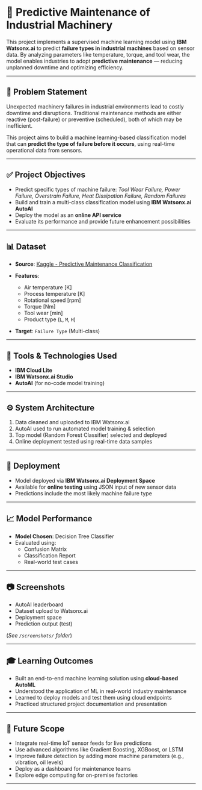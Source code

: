 # 🚧 Predictive Maintenance of Industrial Machinery

This project implements a supervised machine learning model using **IBM Watsonx.ai** to predict **failure types in industrial machines** based on sensor data. By analyzing parameters like temperature, torque, and tool wear, the model enables industries to adopt **predictive maintenance** — reducing unplanned downtime and optimizing efficiency.

---

## 🧠 Problem Statement

Unexpected machinery failures in industrial environments lead to costly downtime and disruptions. Traditional maintenance methods are either reactive (post-failure) or preventive (scheduled), both of which may be inefficient.

This project aims to build a machine learning-based classification model that can **predict the type of failure before it occurs**, using real-time operational data from sensors.

---

## ✅ Project Objectives

* Predict specific types of machine failure:
  *Tool Wear Failure, Power Failure, Overstrain Failure, Heat Dissipation Failure, Random Failures*
* Build and train a multi-class classification model using **IBM Watsonx.ai AutoAI**
* Deploy the model as an **online API service**
* Evaluate its performance and provide future enhancement possibilities

---

## 📊 Dataset

* **Source**: [Kaggle - Predictive Maintenance Classification](https://www.kaggle.com/datasets/shivamb/machine-predictive-maintenance-classification)
  
* **Features**:

  * Air temperature \[K]
  * Process temperature \[K]
  * Rotational speed \[rpm]
  * Torque \[Nm]
  * Tool wear \[min]
  * Product type (`L`, `M`, `H`)
    
* **Target**: `Failure Type` (Multi-class)

---

## 🧰 Tools & Technologies Used

* **IBM Cloud Lite**
* **IBM Watsonx.ai Studio**
* **AutoAI** (for no-code model training)

---

## ⚙️ System Architecture

1. Data cleaned and uploaded to IBM Watsonx.ai
2. AutoAI used to run automated model training & selection
3. Top model (Random Forest Classifier) selected and deployed
4. Online deployment tested using real-time data samples

---

## 🚀 Deployment

* Model deployed via **IBM Watsonx.ai Deployment Space**
* Available for **online testing** using JSON input of new sensor data
* Predictions include the most likely machine failure type

---

## 📈 Model Performance

* **Model Chosen**: Decision Tree Classifier
* Evaluated using:
  * Confusion Matrix
  * Classification Report
  * Real-world test cases

---

## 📷 Screenshots

* AutoAI leaderboard
* Dataset upload to Watsonx.ai
* Deployment space
* Prediction output (test)

(*See `/screenshots/` folder*)

---

## 🎓 Learning Outcomes

* Built an end-to-end machine learning solution using **cloud-based AutoML**
* Understood the application of ML in real-world industry maintenance
* Learned to deploy models and test them using cloud endpoints
* Practiced structured project documentation and presentation

---

## 🔮 Future Scope

* Integrate real-time IoT sensor feeds for live predictions
* Use advanced algorithms like Gradient Boosting, XGBoost, or LSTM
* Improve failure detection by adding more machine parameters (e.g., vibration, oil levels)
* Deploy as a dashboard for maintenance teams
* Explore edge computing for on-premise factories

---

